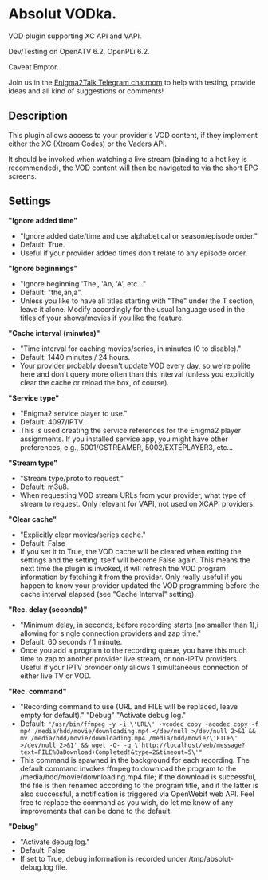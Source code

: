 # Absolut VODka.

VOD plugin supporting XC API and VAPI.

Dev/Testing on OpenATV 6.2, OpenPLi 6.2.

Caveat Emptor.

Join us in the [Enigma2Talk Telegram chatroom](https://t.me/talkenigma2)
to help with testing, provide ideas and all kind of suggestions or comments!

## Description

This plugin allows access to your provider's VOD content, if they implement
either the XC (Xtream Codes) or the Vaders API.

It should be invoked when watching a live stream (binding to a hot key is
recommended), the VOD content will then be navigated to via the short EPG
screens.

## Settings

**"Ignore added time"**
* "Ignore added date/time and use alphabetical or season/episode order."
* Default: True.
* Useful if your provider added times don't relate to any episode order.

**"Ignore beginnings"**
* "Ignore beginning 'The', 'An, 'A', etc..."
* Default: "the,an,a".
* Unless you like to have all titles starting with "The" under the T section,
  leave it alone. Modify accordingly for the usual language used in the titles
  of your shows/movies if you like the feature.

**"Cache interval (minutes)"**
* "Time interval for caching movies/series, in minutes (0 to disable)."
* Default: 1440 minutes / 24 hours.
* Your provider probably doesn't update VOD every day, so we're polite here and
  don't query more often than this interval (unless you explicitly clear the
  cache or reload the box, of course).

**"Service type"**
* "Enigma2 service player to use."
* Default: 4097/IPTV.
* This is used creating the service references for the Enigma2 player
  assignments. If you installed service app, you might have other preferences,
  e.g., 5001/GSTREAMER, 5002/EXTEPLAYER3, etc...

**"Stream type"**
* "Stream type/proto to request."
* Default: m3u8.
* When requesting VOD stream URLs from your provider, what type of stream to
  request. Only relevant for VAPI, not used on XCAPI providers.

**"Clear cache"**
* "Explicitly clear movies/series cache."
* Default: False
* If you set it to True, the VOD cache will be cleared when exiting the settings
  and the setting itself will become False again. This means the next time the
  plugin is invoked, it will refresh the VOD program information by fetching it
  from the provider. Only really useful if you happen to know your provider
  updated the VOD programming before the cache interval elapsed (see "Cache 
  Interval" setting).

**"Rec. delay (seconds)"**
* "Minimum delay, in seconds, before recording starts (no smaller than 1),i
  allowing for single connection providers and zap time."
* Default: 60 seconds / 1 minute.
* Once you add a program to the recording queue, you have this much time to zap
  to another provider live stream, or non-IPTV providers. Useful if your IPTV
  provider only allows 1 simultaneous connection of either live TV or VOD.

**"Rec. command"**
* "Recording command to use (URL and FILE will be replaced, leave empty for default)."
"Debug" "Activate debug log."
* Default:
`"/usr/bin/ffmpeg -y -i \'URL\' -vcodec copy -acodec copy -f mp4 /media/hdd/movie/downloading.mp4 </dev/null >/dev/null 2>&1 && mv /media/hdd/movie/downloading.mp4 /media/hdd/movie/\'FILE\' >/dev/null 2>&1' && wget -O- -q \'http://localhost/web/message?text=FILE%0aDownload+Completed!&type=2&timeout=5\'"`
 * This command is spawned in the background for each recording. The default
  command invokes ffmpeg to download the program to the /media/hdd/movie/downloading.mp4
  file; if the download is successful, the file is then renamed according to the
  program title, and if the latter is also successful, a notification is
  triggered via OpenWebif web API. Feel free to replace the command as you wish,
  do let me know of any improvements that can be done to the default.

**"Debug"**
* "Activate debug log."
* Default: False
* If set to True, debug information is recorded under /tmp/absolut-debug.log file.

